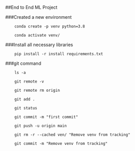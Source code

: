 ##End to End ML Project

###Created a new environment
~~~
    conda create -p venv python=3.8

    conda activate venv/
~~~

###Install all necessary libraries

~~~
    pip install -r install requirements.txt
~~~

###git command

~~~
    ls -a

    git remote -v

    git remote rm origin

    git add .

    git status

    git commit -m "first commit"

    git push -u origin main

    git rm -r --cached ven/ "Remove venv from tracking"

    git commit -m "Remove venv from tracking"

~~~


